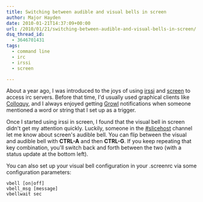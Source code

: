 ```yaml
---
title: Switching between audible and visual bells in screen
author: Major Hayden
date: 2010-01-21T14:37:09+00:00
url: /2010/01/21/switching-between-audible-and-visual-bells-in-screen/
dsq_thread_id:
  - 3646701431
tags:
  - command line
  - irc
  - irssi
  - screen

---
```

About a year ago, I was introduced to the joys of using [irssi][1] and [screen][2] to access irc servers. Before that time, I'd usually used graphical clients like [Colloquy][3], and I always enjoyed getting [Growl][4] notifications when someone mentioned a word or string that I set up as a trigger.

Once I started using irssi in screen, I found that the visual bell in screen didn't get my attention quickly. Luckily, someone in the [#slicehost][5] channel let me know about screen's audible bell. You can flip between the visual and audible bell with **CTRL-A** and then **CTRL-G**. If you keep repeating that key combination, you'll switch back and forth between the two (with a status update at the bottom left).

You can also set up your visual bell configuration in your .screenrc via some configuration parameters:

```
vbell [on|off]
vbell_msg [message]
vbellwait sec
```


 [1]: http://www.irssi.org/
 [2]: http://www.gnu.org/software/screen/
 [3]: http://colloquy.info/
 [4]: http://growl.info/
 [5]: irc://irc.freenode.net/slicehost
